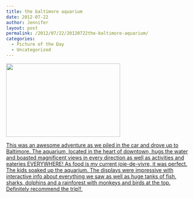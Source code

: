 ```yaml
---
title: the baltimore aquarium
date: 2012-07-22
author: Jennifer
layout: post
permalink: /2012/07/22/20120722the-baltimore-aquarium/
categories:
  - Picture of the Day
  - Uncategorized
---
```

[<img title="IMG_1057" height="200" alt="" width="310" class="alignnone size-thumbnail wp-image-1610" src="http://static.squarespace.com/static/50db6bb3e4b015296cd43789/50dfa5b1e4b0dc6320e0b5ea/50dfa5b3e4b0dc6320e0b900/1342995324000/?format=original" />](http://www.flickr.com/photos/jenniferandJennifers_photos/sets/72157630711738408/)

[This was an awesome adventure as we piled in the car and drove up to Baltimore. The aquarium, located in the heart of downtown, hugs the water and boasted magnificent views in every direction as well as activities and eateries EVERYWHERE! As food is my current joie-de-vivre, it was perfect. The kids soaked up the aquarium. The displays were impressive with interactive info about everything we saw as well as huge tanks of fish, sharks, dolphins and a rainforest with monkeys and birds at the top. Definitely recommend the trip!! ](http://www.flickr.com/photos/jenniferandJennifers_photos/sets/72157630711738408/)
